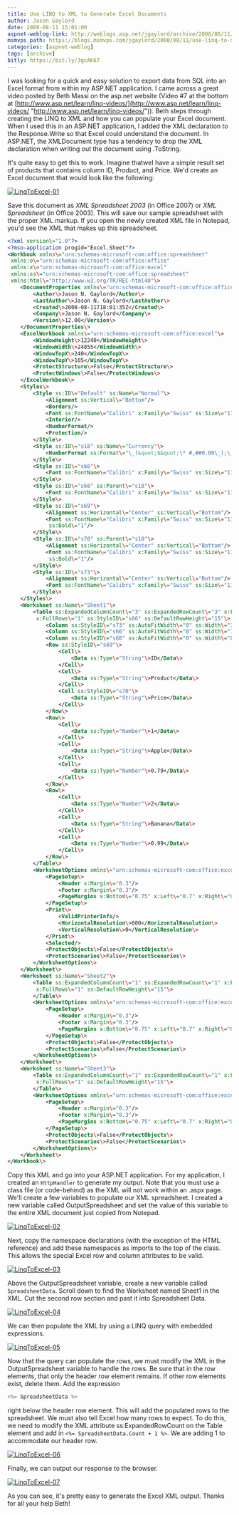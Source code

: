 ```yaml
---
title: Use LINQ to XML to Generate Excel Documents
author: Jason Gaylord
date: 2008-08-11 15:01:00
aspnet-weblog-link: http://weblogs.asp.net/jgaylord/archive/2008/08/11/use-linq-to-xml-to-generate-excel-documents.aspx
msmvps_path: https://blogs.msmvps.com/jgaylord/2008/08/11/use-linq-to-xml-to-generate-excel-documents/
categories: [aspnet-weblog]
tags: [archive]
bitly: https://bit.ly/3gcAK67
---
```


I was looking for a quick and easy solution to export data from SQL into an Excel format from within my ASP.NET application. I came across a great video posted by Beth Massi on the asp.net website (Video #7 at the bottom at [http://www.asp.net/learn/linq-videos/](http://www.asp.net/learn/linq-videos/ "http://www.asp.net/learn/linq-videos/")). Beth steps through creating the LINQ to XML and how you can populate your Excel document. When I used this in an ASP.NET application, I added the XML declaration to the Response.Write so that Excel could understand the document. In ASP.NET, the XMLDocument type has a tendency to drop the XML declaration when writing out the document using .ToString.

It's quite easy to get this to work. Imagine thatweI have a simple result set of products that contains column ID, Product, and Price. We'd create an Excel document that would look like the following:

[![LinqToExcel-01](http://weblogs.asp.net/blogs/jgaylord/WindowsLiveWriter/UseLINQtoXMLtoGenerateExcelDocuments_D33D/LinqToExcel-01_thumb.jpg)](http://weblogs.asp.net/blogs/jgaylord/WindowsLiveWriter/UseLINQtoXMLtoGenerateExcelDocuments_D33D/LinqToExcel-01_2.jpg)

Save this document as _XML Spreadsheet 2003_ (in Office 2007) or _XML Spreadsheet_ (in Office 2003). This will save our sample spreadsheet with the proper XML markup. If you open the newly created XML file in Notepad, you'd see the XML that makes up this spreadsheet.

```xml
<?xml version\="1.0"?>
<?mso-application progid="Excel.Sheet"?>
<Workbook xmlns\="urn:schemas-microsoft-com:office:spreadsheet"
 xmlns:o\="urn:schemas-microsoft-com:office:office"
 xmlns:x\="urn:schemas-microsoft-com:office:excel"
 xmlns:ss\="urn:schemas-microsoft-com:office:spreadsheet"
 xmlns:html\="http://www.w3.org/TR/REC-html40"\>
    <DocumentProperties xmlns\="urn:schemas-microsoft-com:office:office"\>
        <Author\>Jason N. Gaylord</Author\>
        <LastAuthor\>Jason N. Gaylord</LastAuthor\>
        <Created\>2008-08-11T18:01:35Z</Created\>
        <Company\>Jason N. Gaylord</Company\>
        <Version\>12.00</Version\>
    </DocumentProperties\>
    <ExcelWorkbook xmlns\="urn:schemas-microsoft-com:office:excel"\>
        <WindowHeight\>12240</WindowHeight\>
        <WindowWidth\>24855</WindowWidth\>
        <WindowTopX\>240</WindowTopX\>
        <WindowTopY\>105</WindowTopY\>
        <ProtectStructure\>False</ProtectStructure\>
        <ProtectWindows\>False</ProtectWindows\>
    </ExcelWorkbook\>
    <Styles\>
        <Style ss:ID\="Default" ss:Name\="Normal"\>
            <Alignment ss:Vertical\="Bottom"/>
            <Borders/>
            <Font ss:FontName\="Calibri" x:Family\="Swiss" ss:Size\="11" ss:Color\="#000000"/>
            <Interior/>
            <NumberFormat/>
            <Protection/>
        </Style\>
        <Style ss:ID\="s18" ss:Name\="Currency"\>
            <NumberFormat ss:Format\="\_(&quot;$&quot;\* #,##0.00\_);\_(&quot;$&quot;\* \\(#,##0.00\\);\_(&quot;$&quot;\* &quot;\-&quot;??\_);\_(@\_)"/>
        </Style\>
        <Style ss:ID\="s66"\>
            <Font ss:FontName\="Calibri" x:Family\="Swiss" ss:Size\="11" ss:Color\="#000000"/>
        </Style\>
        <Style ss:ID\="s68" ss:Parent\="s18"\>
            <Font ss:FontName\="Calibri" x:Family\="Swiss" ss:Size\="11" ss:Color\="#000000"/>
        </Style\>
        <Style ss:ID\="s69"\>
            <Alignment ss:Horizontal\="Center" ss:Vertical\="Bottom"/>
            <Font ss:FontName\="Calibri" x:Family\="Swiss" ss:Size\="11" ss:Color\="#000000"
             ss:Bold\="1"/>
        </Style\>
        <Style ss:ID\="s70" ss:Parent\="s18"\>
            <Alignment ss:Horizontal\="Center" ss:Vertical\="Bottom"/>
            <Font ss:FontName\="Calibri" x:Family\="Swiss" ss:Size\="11" ss:Color\="#000000"
             ss:Bold\="1"/>
        </Style\>
        <Style ss:ID\="s73"\>
            <Alignment ss:Horizontal\="Center" ss:Vertical\="Bottom"/>
            <Font ss:FontName\="Calibri" x:Family\="Swiss" ss:Size\="11" ss:Color\="#000000"/>
        </Style\>
    </Styles\>
    <Worksheet ss:Name\="Sheet1"\>
        <Table ss:ExpandedColumnCount\="3" ss:ExpandedRowCount\="3" x:FullColumns\="1"
         x:FullRows\="1" ss:StyleID\="s66" ss:DefaultRowHeight\="15"\>
            <Column ss:StyleID\="s73" ss:AutoFitWidth\="0" ss:Width\="35.25"/>
            <Column ss:StyleID\="s66" ss:AutoFitWidth\="0" ss:Width\="135"/>
            <Column ss:StyleID\="s68" ss:AutoFitWidth\="0" ss:Width\="82.5"/>
            <Row ss:StyleID\="s69"\>
                <Cell\>
                    <Data ss:Type\="String"\>ID</Data\>
                </Cell\>
                <Cell\>
                    <Data ss:Type\="String"\>Product</Data\>
                </Cell\>
                <Cell ss:StyleID\="s70"\>
                    <Data ss:Type\="String"\>Price</Data\>
                </Cell\>
            </Row\>
            <Row\>
                <Cell\>
                    <Data ss:Type\="Number"\>1</Data\>
                </Cell\>
                <Cell\>
                    <Data ss:Type\="String"\>Apple</Data\>
                </Cell\>
                <Cell\>
                    <Data ss:Type\="Number"\>0.79</Data\>
                </Cell\>
            </Row\>
            <Row\>
                <Cell\>
                    <Data ss:Type\="Number"\>2</Data\>
                </Cell\>
                <Cell\>
                    <Data ss:Type\="String"\>Banana</Data\>
                </Cell\>
                <Cell\>
                    <Data ss:Type\="Number"\>0.99</Data\>
                </Cell\>
            </Row\>
        </Table\>
        <WorksheetOptions xmlns\="urn:schemas-microsoft-com:office:excel"\>
            <PageSetup\>
                <Header x:Margin\="0.3"/>
                <Footer x:Margin\="0.3"/>
                <PageMargins x:Bottom\="0.75" x:Left\="0.7" x:Right\="0.7" x:Top\="0.75"/>
            </PageSetup\>
            <Print\>
                <ValidPrinterInfo/>
                <HorizontalResolution\>600</HorizontalResolution\>
                <VerticalResolution\>0</VerticalResolution\>
            </Print\>
            <Selected/>
            <ProtectObjects\>False</ProtectObjects\>
            <ProtectScenarios\>False</ProtectScenarios\>
        </WorksheetOptions\>
    </Worksheet\>
    <Worksheet ss:Name\="Sheet2"\>
        <Table ss:ExpandedColumnCount\="1" ss:ExpandedRowCount\="1" x:FullColumns\="1"
         x:FullRows\="1" ss:DefaultRowHeight\="15"\>
        </Table\>
        <WorksheetOptions xmlns\="urn:schemas-microsoft-com:office:excel"\>
            <PageSetup\>
                <Header x:Margin\="0.3"/>
                <Footer x:Margin\="0.3"/>
                <PageMargins x:Bottom\="0.75" x:Left\="0.7" x:Right\="0.7" x:Top\="0.75"/>
            </PageSetup\>
            <ProtectObjects\>False</ProtectObjects\>
            <ProtectScenarios\>False</ProtectScenarios\>
        </WorksheetOptions\>
    </Worksheet\>
    <Worksheet ss:Name\="Sheet3"\>
        <Table ss:ExpandedColumnCount\="1" ss:ExpandedRowCount\="1" x:FullColumns\="1"
         x:FullRows\="1" ss:DefaultRowHeight\="15"\>
        </Table\>
        <WorksheetOptions xmlns\="urn:schemas-microsoft-com:office:excel"\>
            <PageSetup\>
                <Header x:Margin\="0.3"/>
                <Footer x:Margin\="0.3"/>
                <PageMargins x:Bottom\="0.75" x:Left\="0.7" x:Right\="0.7" x:Top\="0.75"/>
            </PageSetup\>
            <ProtectObjects\>False</ProtectObjects\>
            <ProtectScenarios\>False</ProtectScenarios\>
        </WorksheetOptions\>
    </Worksheet\>
</Workbook\>
```

Copy this XML and go into your ASP.NET application. For my application, I created an `HttpHandler` to generate my output. Note that you must use a class file (or code-behind) as the XML will not work within an .aspx page. We'll create a few variables to populate our XML spreadsheet. I created a new variable called OutputSpreadsheet and set the value of this variable to the entire XML document just copied from Notepad.

[![LinqToExcel-02](http://weblogs.asp.net/blogs/jgaylord/WindowsLiveWriter/UseLINQtoXMLtoGenerateExcelDocuments_D33D/LinqToExcel-02_thumb.jpg)](http://weblogs.asp.net/blogs/jgaylord/WindowsLiveWriter/UseLINQtoXMLtoGenerateExcelDocuments_D33D/LinqToExcel-02_2.jpg)

Next, copy the namespace declarations (with the exception of the HTML reference) and add these namespaces as imports to the top of the class. This allows the special Excel row and column attributes to be valid.

[![LinqToExcel-03](http://weblogs.asp.net/blogs/jgaylord/WindowsLiveWriter/UseLINQtoXMLtoGenerateExcelDocuments_D33D/LinqToExcel-03_thumb.jpg)](http://weblogs.asp.net/blogs/jgaylord/WindowsLiveWriter/UseLINQtoXMLtoGenerateExcelDocuments_D33D/LinqToExcel-03_2.jpg)

Above the OutputSpreadsheet variable, create a new variable called `SpreadsheetData`. Scroll down to find the Worksheet named Sheet1 in the XML. Cut the second row section and past it into Spreadsheet Data.

[![LinqToExcel-04](http://weblogs.asp.net/blogs/jgaylord/WindowsLiveWriter/UseLINQtoXMLtoGenerateExcelDocuments_D33D/LinqToExcel-04_thumb.jpg)](http://weblogs.asp.net/blogs/jgaylord/WindowsLiveWriter/UseLINQtoXMLtoGenerateExcelDocuments_D33D/LinqToExcel-04_2.jpg)

We can then populate the XML by using a LINQ query with embedded expressions.

[![LinqToExcel-05](http://weblogs.asp.net/blogs/jgaylord/WindowsLiveWriter/UseLINQtoXMLtoGenerateExcelDocuments_D33D/LinqToExcel-05_thumb.jpg)](http://weblogs.asp.net/blogs/jgaylord/WindowsLiveWriter/UseLINQtoXMLtoGenerateExcelDocuments_D33D/LinqToExcel-05_2.jpg)

Now that the query can populate the rows, we must modify the XML in the OutputSpreadsheet variable to handle the rows. Be sure that in the row elements, that only the header row element remains. If other row elements exist, delete them. Add the expression

```csharp
<%= SpreadsheetData %>
```

right below the header row element. This will add the populated rows to the spreadsheet. We must also tell Excel how many rows to expect. To do this, we need to modify the XML attribute ss:ExpandedRowCount on the Table element and add in `<%= SpreadsheetData.Count + 1 %>`. We are adding 1 to accommodate our header row.

[![LinqToExcel-06](http://weblogs.asp.net/blogs/jgaylord/WindowsLiveWriter/UseLINQtoXMLtoGenerateExcelDocuments_D33D/LinqToExcel-06_thumb.jpg)](http://weblogs.asp.net/blogs/jgaylord/WindowsLiveWriter/UseLINQtoXMLtoGenerateExcelDocuments_D33D/LinqToExcel-06_2.jpg)

Finally, we can output our response to the browser.

[![LinqToExcel-07](http://weblogs.asp.net/blogs/jgaylord/WindowsLiveWriter/UseLINQtoXMLtoGenerateExcelDocuments_D33D/LinqToExcel-07_thumb.jpg)](http://weblogs.asp.net/blogs/jgaylord/WindowsLiveWriter/UseLINQtoXMLtoGenerateExcelDocuments_D33D/LinqToExcel-07_2.jpg)

As you can see, it's pretty easy to generate the Excel XML output. Thanks for all your help Beth!